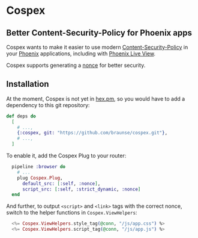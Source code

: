 # Cospex

## Better Content-Security-Policy for Phoenix apps

Cospex wants to make it easier to use modern
[Content-Security-Policy](https://developer.mozilla.org/en-US/docs/Web/HTTP/Headers/Content-Security-Policy)
in your
[Phoenix](https://www.phoenixframework.org/)
applications, including with
[Phoenix Live View](https://hexdocs.pm/phoenix_live_view/Phoenix.LiveView.html).

Cospex supports generating a [nonce](https://content-security-policy.com/nonce/) for better security.

## Installation

At the moment, Cospex is not yet in [hex.pm](https://hex.pm), so you would have to add a dependency to this git repository:

```elixir
def deps do
  [
    # ...,
    {:cospex, git: "https://github.com/braunse/cospex.git"},
    # ...,
  ]
```

To enable it, add the Cospex Plug to your router:

```elixir
  pipeline :browser do
    # ...
    plug Cospex.Plug,
      default_src: [:self, :nonce],
      script_src: [:self, :strict_dynamic, :nonce]
  end
```

And further, to output `<script>` and `<link>` tags with the correct nonce,
switch to the helper functions in `Cospex.ViewHelpers`:

```eex
  <%= Cospex.ViewHelpers.style_tag(@conn, "/js/app.css") %>
  <%= Cospex.ViewHelpers.script_tag(@conn, "/js/app.js") %>
```
